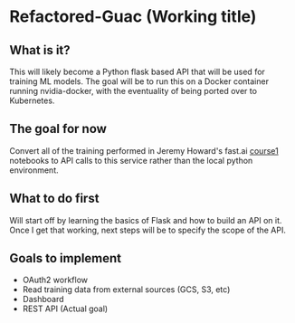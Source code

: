 # Refactored-Guac (Working title)

## What is it?

This will likely become a Python flask based API that will be used for training ML models. The goal will be to run this on a Docker container running nvidia-docker, with the eventuality of being ported over to Kubernetes. 

## The goal for now

Convert all of the training performed in Jeremy Howard's fast.ai [course1](http://course.fast.ai/index.html) notebooks to API calls to this service rather than the local python environment.

## What to do first

Will start off by learning the basics of Flask and how to build an API on it. Once I get that working, next steps will be to specify the scope of the API. 

## Goals to implement

- OAuth2 workflow
- Read training data from external sources (GCS, S3, etc)
- Dashboard
- REST API (Actual goal)
